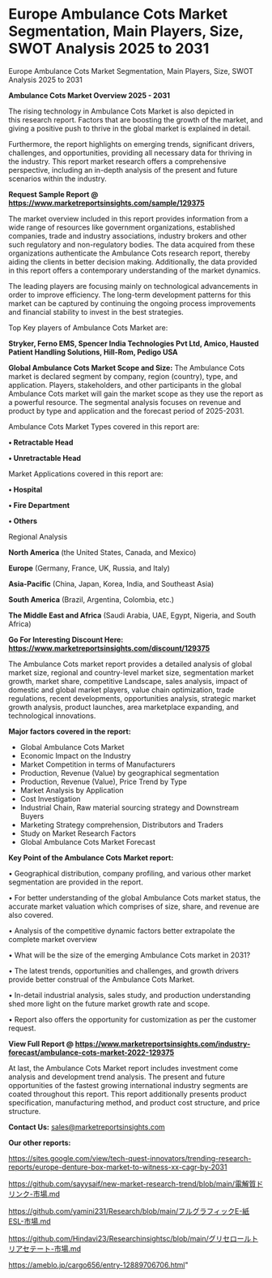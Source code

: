 # Europe Ambulance Cots Market Segmentation, Main Players, Size, SWOT Analysis 2025 to 2031
Europe Ambulance Cots Market Segmentation, Main Players, Size, SWOT Analysis 2025 to 2031

<Strong> Ambulance Cots Market Overview 2025 - 2031</strong>

The rising technology in Ambulance Cots Market is also depicted in this research report. Factors that are boosting the growth of the market, and giving a positive push to thrive in the global market is explained in detail.

Furthermore, the report highlights on emerging trends, significant drivers, challenges, and opportunities, providing all necessary data for thriving in the industry. This report market research offers a comprehensive perspective, including an in-depth analysis of the present and future scenarios within the industry.

<strong>Request Sample Report @ <a href=https://www.marketreportsinsights.com/sample/129375>https://www.marketreportsinsights.com/sample/129375</a></strong>

The market overview included in this report provides information from a wide range of resources like government organizations, established companies, trade and industry associations, industry brokers and other such regulatory and non-regulatory bodies. The data acquired from these organizations authenticate the Ambulance Cots research report, thereby aiding the clients in better decision making. Additionally, the data provided in this report offers a contemporary understanding of the market dynamics.

The leading players are focusing mainly on technological advancements in order to improve efficiency. The long-term development patterns for this market can be captured by continuing the ongoing process improvements and financial stability to invest in the best strategies.

Top Key players of Ambulance Cots Market are:

<strong>Stryker, Ferno EMS, Spencer India Technologies Pvt Ltd, Amico, Hausted Patient Handling Solutions, Hill-Rom, Pedigo USA</strong>

<strong><b>Global Ambulance Cots Market Scope and Size:</b></strong>
The Ambulance Cots market is declared segment by company, region (country), type, and application. Players, stakeholders, and other participants in the global Ambulance Cots market will gain the market scope as they use the report as a powerful resource. The segmental analysis focuses on revenue and product by type and application and the forecast period of 2025-2031.

Ambulance Cots Market Types covered in this report are:

<strong>• Retractable Head

• Unretractable Head</strong>

Market Applications covered in this report are:

<strong>• Hospital

• Fire Department

• Others</strong> 

Regional Analysis

<strong>North America</strong> (the United States, Canada, and Mexico)

<strong>Europe</strong> (Germany, France, UK, Russia, and Italy)

<strong>Asia-Pacific</strong> (China, Japan, Korea, India, and Southeast Asia)

<strong>South America</strong> (Brazil, Argentina, Colombia, etc.)

<strong>The Middle East and Africa</strong> (Saudi Arabia, UAE, Egypt, Nigeria, and South Africa)

<strong>Go For Interesting Discount Here: <a href=https://www.marketreportsinsights.com/discount/129375>https://www.marketreportsinsights.com/discount/129375</a></strong>

The Ambulance Cots market report provides a detailed analysis of global market size, regional and country-level market size, segmentation market growth, market share, competitive Landscape, sales analysis, impact of domestic and global market players, value chain optimization, trade regulations, recent developments, opportunities analysis, strategic market growth analysis, product launches, area marketplace expanding, and technological innovations.

<strong><b>Major factors covered in the report:</b></strong>
<ul>
  <li>Global Ambulance Cots Market </li>
  <li>Economic Impact on the Industry</li>
  <li>Market Competition in terms of Manufacturers</li>
  <li>Production, Revenue (Value) by geographical segmentation</li>
  <li>Production, Revenue (Value), Price Trend by Type</li>
  <li>Market Analysis by Application</li>
  <li>Cost Investigation</li>
  <li>Industrial Chain, Raw material sourcing strategy and Downstream Buyers</li>
  <li>Marketing Strategy comprehension, Distributors and Traders</li>
  <li>Study on Market Research Factors</li>
  <li>Global Ambulance Cots Market Forecast</li>
</ul>

<strong><b>Key Point of the Ambulance Cots Market report:</b></strong>

• Geographical distribution, company profiling, and various other market segmentation are provided in the report.

• For better understanding of the global Ambulance Cots market status, the accurate market valuation which comprises of size, share, and revenue are also covered.

• Analysis of the competitive dynamic factors better extrapolate the complete market overview

• What will be the size of the emerging Ambulance Cots market in 2031?

• The latest trends, opportunities and challenges, and growth drivers provide better construal of the Ambulance Cots Market.

• In-detail industrial analysis, sales study, and production understanding shed more light on the future market growth rate and scope.

• Report also offers the opportunity for customization as per the customer request.

<strong><b>View Full Report @ <a href=https://www.marketreportsinsights.com/industry-forecast/ambulance-cots-market-2022-129375>https://www.marketreportsinsights.com/industry-forecast/ambulance-cots-market-2022-129375</a></b></strong>


At last, the Ambulance Cots Market report includes investment come analysis and development trend analysis. The present and future opportunities of the fastest growing international industry segments are coated throughout this report. This report additionally presents product specification, manufacturing method, and product cost structure, and price structure.

<strong>Contact Us:</strong>
sales@marketreportsinsights.com

<strong>Our other reports:</strong>

<a href=https://sites.google.com/view/tech-quest-innovators/trending-research-reports/europe-denture-box-market-to-witness-xx-cagr-by-2031>https://sites.google.com/view/tech-quest-innovators/trending-research-reports/europe-denture-box-market-to-witness-xx-cagr-by-2031</a>

<a href=https://github.com/sayysaif/new-market-research-trend/blob/main/電解質ドリンク-市場.md>https://github.com/sayysaif/new-market-research-trend/blob/main/電解質ドリンク-市場.md</a>

<a href=https://github.com/yamini231/Research/blob/main/フルグラフィックE-紙ESL-市場.md>https://github.com/yamini231/Research/blob/main/フルグラフィックE-紙ESL-市場.md</a>

<a href=https://github.com/Hindavi23/Researchinsightsc/blob/main/グリセロールトリアセテート-市場.md>https://github.com/Hindavi23/Researchinsightsc/blob/main/グリセロールトリアセテート-市場.md</a>

<a href=https://ameblo.jp/cargo656/entry-12889706706.html>https://ameblo.jp/cargo656/entry-12889706706.html</a>"
